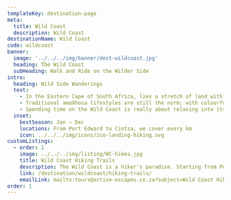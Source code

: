 ```yaml
---
templateKey: destination-page
meta:
  title: Wild Coast
  description: Wild Coast
destinationName: Wild Coast
code: wildcoast
banner:
  image: '../../../img/banner/dest-wildcoast.jpg'
  heading: The Wild Coast
  subHeading: Walk and Ride on the Wilder Side
intro:
  heading: Wild Side Wanderings
  text:
    - In the Eastern Cape of South Africa, lies a stretch of land with a fascinating history. A former Bantustan in Apartheid days, the Wild Coast remained largely untouched as infrastructure was denied to this part of the country. Steep ravines, not particularly fertile soil, and a strong traditional base, has precluded much in the way of development since. From the Umtamvuma River in the north, to Kei River in the south, the Wild Coast is a tapestry of rolling green hills, steep-sided ravines, pristine estuaries and golden miles of sandy beach.
    - Traditional amaXhosa lifestyles are still the norm; with colourful huts decorating the hillsides as Nguni cows graze their way down to the beaches where they can enjoy a quiet afternoon of wave gazing.  Fishing and surfing are popular drawcards on the Wild Coast, but it is the miles of hard-pack beaches, jeep tracks and curvaceous hills that make the area a mecca for mountain bikers and hikers. Passing aloes and sisal as you rise and fall with the terrain; dolphins, whales and sea birds are sure to keep you company along the way.
    - Spending time on the Wild Coast is really about relaxing into its own special pace, a pace at which hidden secrets reveal themselves, from dramatic waterfalls to fresh feasts on local mussels and crays.
  inset:
    bestSeason: Jan – Dec
    locations: From Port Edward to Cintsa, we cover every km
    icon: ../../../img/icons/ico-landing-hiking.svg
customListings:
  - order: 1
    image: ../../../img/listing/WC-hikes.jpg
    title: Wild Coast Hiking Trails
    description: The Wild Coast is a hiker's paradise. Starting from Port Edward in the north all the way down to Cintsa, Active Escape's offers a full spectrum of hiking & slackpacking trails to suit all levels of fitness, budget and time constraints. From hotel-hopping to overnight's in traditional village homestays, we'll tailor-make a hiking trip to suit your needs and interests.
    link: /destination/wildcoast/hiking-trails/
    emailLink: mailto:tours@active-escapes.co.za?subject=Wild Coast Hiking – Wild Coast Destination Listing
order: 1
---
```


